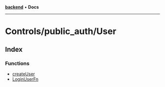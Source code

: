 [**backend**](../../../README.md) • **Docs**

***

# Controls/public\_auth/User

## Index

### Functions

- [createUser](functions/createUser.md)
- [LoginUserFn](functions/LoginUserFn.md)
